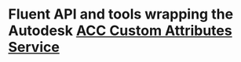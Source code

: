 ﻿# Fluent API and tools wrapping the Autodesk [ACC Custom Attributes Service](https://aps.autodesk.com/en/docs/acc/v1/reference/http/document-management-versionsbatch-get-POST/)